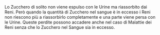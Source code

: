 Lo Zucchero di solito non viene espulso con le Urine ma riassorbito dai Reni. Però quando la quantità di Zucchero nel sangue è in eccesso i Reni non
riescono più a riassorbirlo completamente e una parte viene persa con le Urine. Queste perdite possono accadere anche nel caso di Malattie dei Reni
senza che lo Zucchero nel Sangue sia in eccesso.
